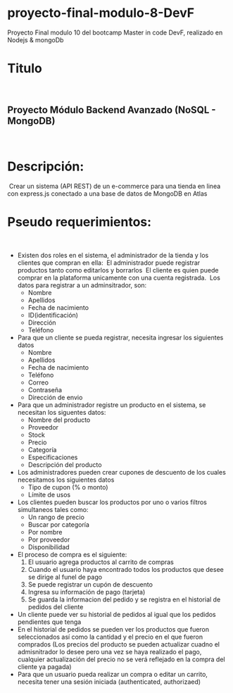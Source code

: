 # proyecto-final-modulo-8-DevF
Proyecto Final modulo 10 del bootcamp Master in code DevF, realizado en Nodejs &amp; mongoDb

# Titulo
​
## Proyecto Módulo Backend Avanzado (NoSQL - MongoDB)
​
# Descripción:
​
Crear un sistema (API REST) de un e-commerce para una tienda en linea con express.js conectado a una base de datos de MongoDB en Atlas
​
# Pseudo requerimientos:
​
- Existen dos roles en el sistema, el administrador de la tienda y los clientes que compran en ella:
​
  El administrador puede registrar productos tanto como editarlos y borrarlos
​
  El cliente es quien puede comprar en la plataforma unicamente con una cuenta registrada.
​
  Los datos para registrar a un adminsitrador, son:
​
  - Nombre
  - Apellidos
  - Fecha de nacimiento
  - ID(identificación)
  - Dirección
  - Teléfono
​
- Para que un cliente se pueda registrar, necesita ingresar los siguientes datos
​
  - Nombre
  - Apellidos
  - Fecha de nacimiento
  - Teléfono
  - Correo
  - Contraseña
  - Dirección de envio
​
- Para que un administrador registre un producto en el sistema, se necesitan los siguentes datos:
​
  - Nombre del producto
  - Proveedor
  - Stock
  - Precio
  - Categoría
  - Especificaciones
  - Descripción del producto
​
- Los administradores pueden crear cupones de descuento de los cuales necesitamos los siguientes datos
​
  - Tipo de cupon (% o monto)
  - Límite de usos
​
- Los clientes pueden buscar los productos por uno o varios filtros simultaneos tales como:
​
  - Un rango de precio
  - Buscar por categoría
  - Por nombre
  - Por proveedor
  - Disponibilidad
​
- El proceso de compra es el siguiente:
​
  1. El usuario agrega productos al carrito de compras
  2. Cuando el usuario haya encontrado todos los productos que desee se dirige al funel de pago
  3. Se puede registrar un cupón de descuento
  4. Ingresa su información de pago (tarjeta)
  5. Se guarda la informacion del pedido y se registra en el historial de pedidos del cliente
​
- Un cliente puede ver su historial de pedidos al igual que los pedidos pendientes que tenga
​
- En el historial de pedidos se pueden ver los productos que fueron seleccionados así como la cantidad y el precio en el que fueron comprados (Los precios del producto se pueden actualizar cuadno el admisnitrador lo desee pero una vez se haya realizado el pago, cualquier actualización del precio no se verá reflejado en la compra del cliente ya pagada)
​
- Para que un usuario pueda realizar un compra o editar un carrito, necesita tener una sesión iniciada (authenticated, authorizaed)
